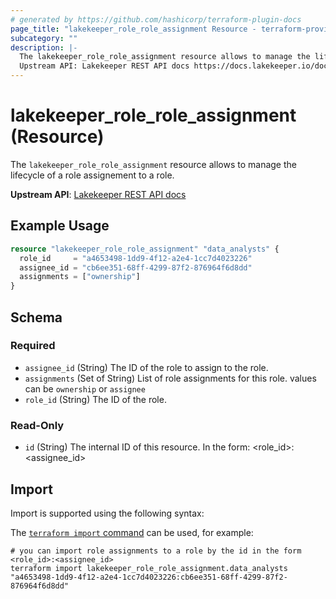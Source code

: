 ```yaml
---
# generated by https://github.com/hashicorp/terraform-plugin-docs
page_title: "lakekeeper_role_role_assignment Resource - terraform-provider-lakekeeper"
subcategory: ""
description: |-
  The lakekeeper_role_role_assignment resource allows to manage the lifecycle of a role assignement to a role.
  Upstream API: Lakekeeper REST API docs https://docs.lakekeeper.io/docs/nightly/api/management/#tag/permissions/operation/update_role_assignments
---
```


# lakekeeper_role_role_assignment (Resource)

The `lakekeeper_role_role_assignment` resource allows to manage the lifecycle of a role assignement to a role.

**Upstream API**: [Lakekeeper REST API docs](https://docs.lakekeeper.io/docs/nightly/api/management/#tag/permissions/operation/update_role_assignments)

## Example Usage

```terraform
resource "lakekeeper_role_role_assignment" "data_analysts" {
  role_id     = "a4653498-1dd9-4f12-a2e4-1cc7d4023226"
  assignee_id = "cb6ee351-68ff-4299-87f2-876964f6d8dd"
  assignments = ["ownership"]
}
```

<!-- schema generated by tfplugindocs -->
## Schema

### Required

- `assignee_id` (String) The ID of the role to assign to the role.
- `assignments` (Set of String) List of role assignments for this role. values can be `ownership` or `assignee`
- `role_id` (String) The ID of the role.

### Read-Only

- `id` (String) The internal ID of this resource. In the form: <role_id>:<assignee_id>

## Import

Import is supported using the following syntax:

The [`terraform import` command](https://developer.hashicorp.com/terraform/cli/commands/import) can be used, for example:

```shell
# you can import role assignments to a role by the id in the form <role_id>:<assignee_id>
terraform import lakekeeper_role_role_assignment.data_analysts "a4653498-1dd9-4f12-a2e4-1cc7d4023226:cb6ee351-68ff-4299-87f2-876964f6d8dd"
```
